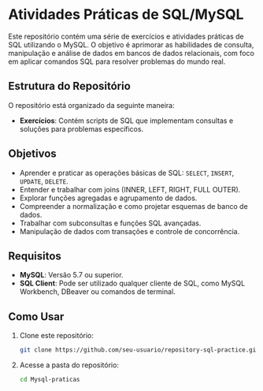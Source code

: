 
# Atividades Práticas de SQL/MySQL

Este repositório contém uma série de exercícios e atividades práticas de SQL utilizando o MySQL. O objetivo é aprimorar as habilidades de consulta, manipulação e análise de dados em bancos de dados relacionais, com foco em aplicar comandos SQL para resolver problemas do mundo real.

## Estrutura do Repositório

O repositório está organizado da seguinte maneira:

- **Exercícios**: Contém scripts de SQL que implementam consultas e soluções para problemas específicos.

## Objetivos

- Aprender e praticar as operações básicas de SQL: `SELECT`, `INSERT`, `UPDATE`, `DELETE`.
- Entender e trabalhar com joins (INNER, LEFT, RIGHT, FULL OUTER).
- Explorar funções agregadas e agrupamento de dados.
- Compreender a normalização e como projetar esquemas de banco de dados.
- Trabalhar com subconsultas e funções SQL avançadas.
- Manipulação de dados com transações e controle de concorrência.

## Requisitos

- **MySQL**: Versão 5.7 ou superior.
- **SQL Client**: Pode ser utilizado qualquer cliente de SQL, como MySQL Workbench, DBeaver ou comandos de terminal.

## Como Usar

1. Clone este repositório:

   ```bash
   git clone https://github.com/seu-usuario/repository-sql-practice.git](https://github.com/taismoreira2023/Mysql-praticas.git
   ```

2. Acesse a pasta do repositório:

   ```bash
   cd Mysql-praticas
   ```

